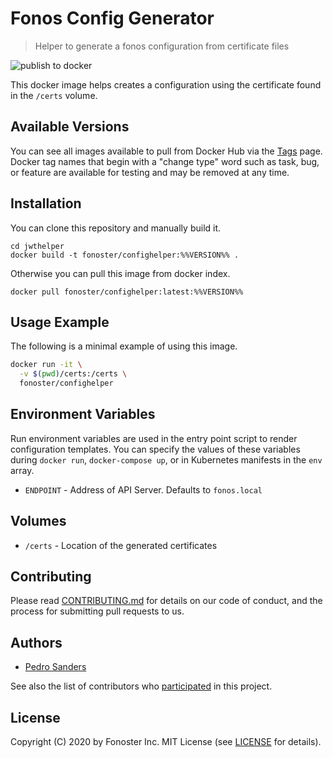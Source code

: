 # Fonos Config Generator

> Helper to generate a fonos configuration from certificate files

![publish to docker](https://github.com/fonoster/confighelper/workflows/publish%20to%20docker%20hub/badge.svg)

This docker image helps creates a configuration using the certificate found in the `/certs` volume.

## Available Versions

You can see all images available to pull from Docker Hub via the [Tags](https://hub.docker.com/repository/registry-1.docker.io/fonoster/confighelper/tags?page=1) page. Docker tag names that begin with a "change type" word such as task, bug, or feature are available for testing and may be removed at any time.

## Installation

You can clone this repository and manually build it.

```
cd jwthelper
docker build -t fonoster/confighelper:%%VERSION%% .
```

Otherwise you can pull this image from docker index.

```
docker pull fonoster/confighelper:latest:%%VERSION%%
```

## Usage Example

The following is a minimal example of using this image.

```bash
docker run -it \
  -v $(pwd)/certs:/certs \
  fonoster/confighelper
```

## Environment Variables

Run environment variables are used in the entry point script to render configuration templates. You can specify the values of these variables during `docker run`, `docker-compose up`, or in Kubernetes manifests in the `env` array.

- `ENDPOINT` - Address of API Server. Defaults to `fonos.local`

## Volumes

- `/certs` - Location of the generated certificates

## Contributing

Please read [CONTRIBUTING.md](https://github.com/fonoster/fonos/blob/master/CONTRIBUTING.md) for details on our code of conduct, and the process for submitting pull requests to us.

## Authors

- [Pedro Sanders](https://github.com/psanders)

See also the list of contributors who [participated](https://github.com/fonoster/confighelper/contributors) in this project.

## License

Copyright (C) 2020 by Fonoster Inc. MIT License (see [LICENSE](https://github.com/fonoster/fonos/blob/master/LICENSE) for details).
